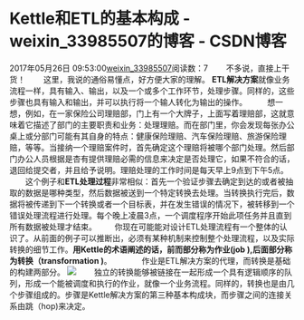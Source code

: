 # Kettle和ETL的基本构成 - weixin_33985507的博客 - CSDN博客
2017年05月26日 09:53:00[weixin_33985507](https://me.csdn.net/weixin_33985507)阅读数：7
　　不多说，直接上干货！
　　这里，我说的通俗易懂点，好方便大家的理解。
**ETL解决方案**就像业务流程一样，具有输入、输出，以及一个或多个工作环节，处理步骤。同样的，这些步骤也具有输入和输出，并可以执行将一个输人转化为输出的操作。
　　 想一想，例如，在一家保险公司理赔部，门上有一个大牌子，上面写着理赔部，这就意味着它描述了部门的主要职责和业务：处理理赔。而在部门里，你会发现每张办公桌上或分部门可能有其自身的特点：健康保险理赔、汽车保险理赔、旅游保险理赔，等等。当接纳一个理赔案件时，首先确定这个理赔将被哪个部门处理。然后部门办公人员根据是杏有提供理赔必需的信息来决定是否处理它，如果不符合的话，退回给提交者，并且给予说明。理赔处理的工作时间是每天早上9点到下午5点。
　　这个例子和**ETL处理过程**非常相似：首先一个验证步骤去确定到达的或者被抽取的数据是哪种类型，然后数据被送到一个特定转换去处理。当转换执行完后，数据将被传递到下一个转换或者一个目标表，并在发生错误的情况下，被转移到一个错误处理流程进行处理。每个晚上凌晨3点，一个调度程序开始此项任务并且直到所有数据被处理才结束。
　　你现在可能能对设计ETL处理流程有一个整体的认识了。从前面的例子可以推断出，必须有某种机制来控制整个处理流程，以及实际转换的细节工作。**用Kettle的术语阐述的话，前而部分称为作业(job ),后面部分称为转换（transformation )**。　　
　　作业是ETL解决方案的代理，而转换是基础的构建两部分。
![](https://images2015.cnblogs.com/blog/855959/201705/855959-20170526095223388-2015109650.png)
　　独立的转换能够被链接在一起形成一个具有逻辑顺序的队列，形成一个能被调度和执行的作业，就像一个业务流程。同样的，转换也是由几个步骤组成的。步骤是Kettle解决方案的第三种基本构成块，而步骤之间的连接关系由跳（hop)来决定。
